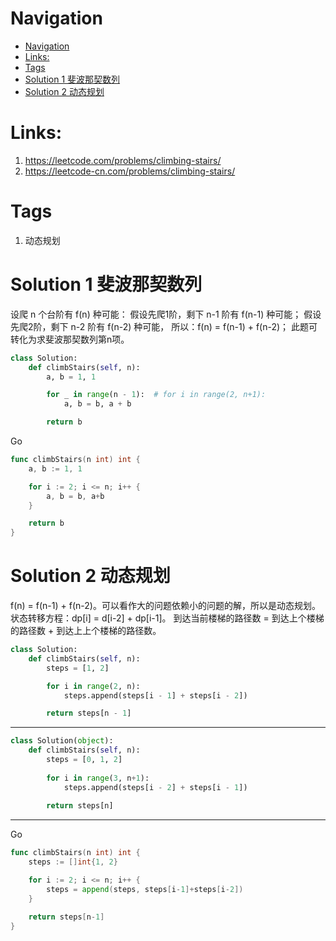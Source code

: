 # Navigation
- [Navigation](#navigation)
- [Links:](#links)
- [Tags](#tags)
- [Solution 1 斐波那契数列](#solution-1-斐波那契数列)
- [Solution 2 动态规划](#solution-2-动态规划)

# Links:
1. https://leetcode.com/problems/climbing-stairs/
2. https://leetcode-cn.com/problems/climbing-stairs/

# Tags
1. 动态规划


# Solution 1 斐波那契数列
设爬 n 个台阶有 f(n) 种可能：
假设先爬1阶，剩下 n-1 阶有 f(n-1) 种可能；
假设先爬2阶，剩下 n-2 阶有 f(n-2) 种可能，
所以：f(n) = f(n-1) + f(n-2)；
此题可转化为求斐波那契数列第n项。
```python
class Solution:
    def climbStairs(self, n):
        a, b = 1, 1

        for _ in range(n - 1):  # for i in range(2, n+1):
            a, b = b, a + b

        return b
```
Go
```go
func climbStairs(n int) int {
	a, b := 1, 1

	for i := 2; i <= n; i++ {
		a, b = b, a+b
	}

	return b
}
```

# Solution 2 动态规划
f(n) = f(n-1) + f(n-2)。可以看作大的问题依赖小的问题的解，所以是动态规划。
状态转移方程：dp[i] = d[i-2] + dp[i-1]。
到达当前楼梯的路径数 = 到达上个楼梯的路径数 + 到达上上个楼梯的路径数。
```python
class Solution:
    def climbStairs(self, n):
        steps = [1, 2]

        for i in range(2, n):
            steps.append(steps[i - 1] + steps[i - 2])

        return steps[n - 1]
```
---
```python
class Solution(object):
    def climbStairs(self, n):
        steps = [0, 1, 2]
        
        for i in range(3, n+1):
            steps.append(steps[i - 2] + steps[i - 1])
            
        return steps[n]
```
---
Go
```go
func climbStairs(n int) int {
	steps := []int{1, 2}

	for i := 2; i <= n; i++ {
		steps = append(steps, steps[i-1]+steps[i-2])
	}

	return steps[n-1]
}
```